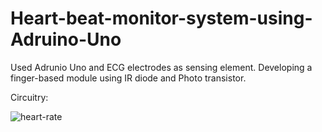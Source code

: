 # Heart-beat-monitor-system-using-Adruino-Uno
Used Adrunio Uno and ECG electrodes as sensing element. Developing a finger-based module using IR diode and Photo transistor.

Circuitry:

![heart-rate](https://user-images.githubusercontent.com/39982386/47691736-3c33d100-dbc1-11e8-846c-4d984e69ff03.PNG)
